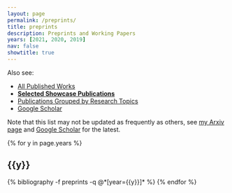 ```yaml
---
layout: page
permalink: /preprints/
title: preprints
description: Preprints and Working Papers
years: [2021, 2020, 2019]
nav: false
showtitle: true
---
```


Also see:
- [All Published Works](/publications)
- **[Selected Showcase Publications](/showcase)**
- [Publications Grouped by Research Topics](/pub-by-topic/)
- [Google Scholar](https://scholar.google.ca/citations?user=eL_y80EAAAAJ)



Note that this list may not be updated as frequently as others, see [my Arxiv page](https://arxiv.org/search/cs?searchtype=author&query=Crowley%2C+M) and [Google Scholar](https://scholar.google.ca/citations?user=eL_y80EAAAAJ) for the latest.

<div class="publications by year">
{% for y in page.years %}
  <h2 class="year">{{y}}</h2>
  {% bibliography -f preprints -q @*[year={{y}}]* %}
{% endfor %}

</div>
